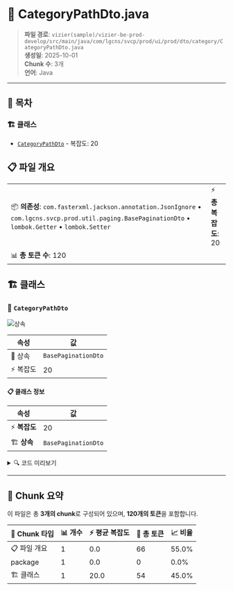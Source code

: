 # 📄 CategoryPathDto.java

> **파일 경로**: `vizier(sample)/vizier-be-prod-develop/src/main/java/com/lgcns/svcp/prod/ui/prod/dto/category/CategoryPathDto.java`  
> **생성일**: 2025-10-01  
> **Chunk 수**: 3개  
> **언어**: Java
---

## 📑 목차

### 🏗️ 클래스
- [`CategoryPathDto`](#class-categorypathdto) - 복잡도: 20

## 📋 파일 개요

| | |
|--|--|
| 📦 **의존성**: `com.fasterxml.jackson.annotation.JsonIgnore` • `com.lgcns.svcp.prod.util.paging.BasePaginationDto` • `lombok.Getter` • `lombok.Setter` | ⚡ **총 복잡도**: 20 |
| 📊 **총 토큰 수**: 120 |  |



## 🏗️ 클래스

### <a id="class-categorypathdto"></a>🎯 `CategoryPathDto`

![상속](https://img.shields.io/badge/상속-1개-blue)

| 속성 | 값 |
|------|----|
| 🧬 상속 | `BasePaginationDto` |
| ⚡ 복잡도 | 20 |



#### 📋 클래스 정보

| 속성 | 값 |
|------|----|
| ⚡ **복잡도** | 20 || 📍 **라인 범위** | 11-11 |
| 🏗️ **상속** | `BasePaginationDto` || 🏷️ **태그** | `class, java` |

<details>
<summary>🔍 코드 미리보기</summary>

```java
public class CategoryPathDto extends BasePaginationDto{
	@JsonIgnore
	private String catgUuid;
	private String level1;
	private String level2;
	private String level3;
	private String level4;
	private String level5;
	private String offerCd;
	private String offerNm;
	private String level;
	private String rgstUser;
	private String rgstDtm;
	private String updUser;
	private String updDtm;
	@JsonIgnore
    private String ctgrNodeName;
    @JsonIgnore
    private String ctgrTabUuid;
}...
```

**Chunk 정보**
- 🆔 **ID**: `219b2e8aef4e`
- 📍 **라인**: 11-11
- 📊 **토큰**: 54
- 🏷️ **태그**: `class, java`

</details>

---





## 🧩 Chunk 요약

이 파일은 총 **3개의 chunk**로 구성되어 있으며, **120개의 토큰**을 포함합니다.

| 🧩 Chunk 타입 | 📊 개수 | ⚡ 평균 복잡도 | 📝 총 토큰 | 📈 비율 |
|---------------|--------|-------------|----------|--------|
| 📋 파일 개요 | 1 | 0.0 | 66 | 55.0% |
| package | 1 | 0.0 | 0 | 0.0% |
| 🏗️ 클래스 | 1 | 20.0 | 54 | 45.0% |

